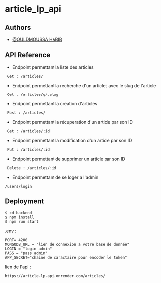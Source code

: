 # article_lp_api

## Authors

- [@OULDMOUSSA HABIB](https://ouldmoussahabib.com)

## API Reference

- Endpoint permettant la liste des articles

```
 Get : /articles/
```

- Endpoint permettant la recherche d'un articles avec le slug de l'article

```
 Get : /articles/q/:slug
```

- Endpoint permettant la creation d'articles

```
 Post : /articles/
```

- Endpoint permettant la récuperation d'un article par son ID

```
 Get : /articles/:id
```

- Endpoint permettant la modification d'un article par son ID

```
 Put : /articles/:id
```

- Endpoint permettant de supprimer un article par son ID

```
 Delete : /articles/:id
```

- Endpoint permettant de se loger a l'admin

```
/users/login
```

## Deployment

```
$ cd backend
$ npm install
$ npm run start
```

.env :

```
PORT= 4200
MONGODB_URL = "lien de connexion a votre base de donnée"
LOGIN = "login admin"
PASS = "pass admin"
APP_SECRET="chaine de caractaire pour encoder le token"
```

lien de l'api :

```
https://article-lp-api.onrender.com/articles/
```
